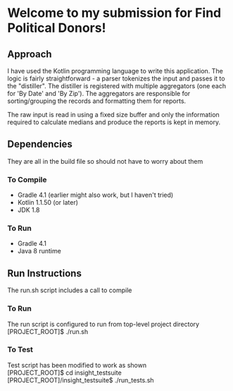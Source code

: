# Welcome to my submission for Find Political Donors!

## Approach
I have used the Kotlin programming language to write this
application. The logic is fairly straightforward - a parser tokenizes
the input and passes it to the "distiller". The distiller is registered
with multiple aggregators (one each for 'By Date' and 'By Zip'). The
aggregators are responsible for sorting/grouping the records and formatting
them for reports.

The raw input is read in using a fixed size buffer and only the information
required to calculate medians and produce the reports is kept in memory.

## Dependencies
They are all in the build file so should not have to worry
about them

  ### To Compile
  - Gradle 4.1 (earlier might also work, but I haven't tried)
  - Kotlin 1.1.50 (or later)
  - JDK 1.8

  ### To Run
  - Gradle 4.1
  - Java 8 runtime

## Run Instructions
The run.sh script includes a call to compile  

  ### To Run
  The run script is configured to run from top-level project directory  
  [PROJECT_ROOT]$ ./run.sh 

  ### To Test
  Test script has been modified to work as shown  
  [PROJECT_ROOT]$ cd insight_testsuite  
  [PROJECT_ROOT]/insight_testsuite$ ./run_tests.sh
  
